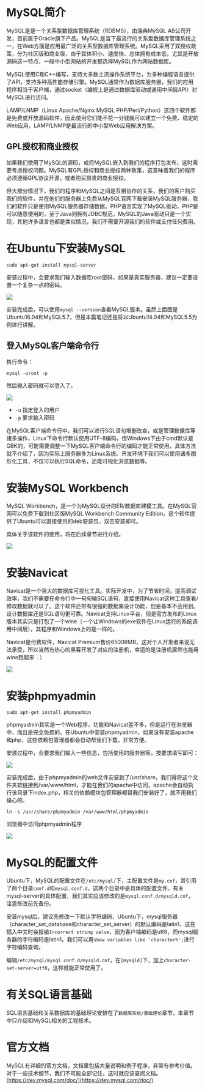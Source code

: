 # MySQL简介

MySQL是是一个关系型数据库管理系统（RDBMS），由瑞典MySQL AB公司开发，目前属于Oracle旗下产品。MySQL是当下最流行的关系型数据库管理系统之一，在Web方面是应用最广泛的关系型数据库管理系统。MySQL采用了双授权政策，分为社区版和商业版，由于其体积小、速度快、总体拥有成本低，尤其是开放源码这一特点，一般中小型网站的开发都选择MySQL作为网站数据库。

MySQL使用C和C++编写，支持大多数主流操作系统平台，为多种编程语言提供了API，支持多种高性能存储引擎。MySQL通常作为数据库服务器，我们的应用程序相当于客户端，通过socket（编程上是通过数据库驱动或通用中间层API）对MySQL进行访问。

LAMP/LNMP（Linux Apache/Nginx MySQL PHP/Perl/Python）这四个软件都是免费或开放源码软件，因此使用它们能不花一分钱就可以建立一个免费、稳定的Web应用，LAMP/LNMP是最流行的中小型Web应用解决方案。

## GPL授权和商业授权

如果我们使用了MySQL的源码，或将MySQL嵌入到我们的程序打包发布，这时需要考虑授权问题。MySQL有GPL授权和商业授权两种政策，这意味着我们的程序必须遵循GPL协议开源，或者购买昂贵的商业授权。

但大部分情况下，我们的程序和MySQL之间是互相协作的关系，我们的客户购买我们的软件，并在他们的服务器上免费从MySQL官网下载安装MySQL服务器，我们的软件只是使用MySQL服务器存储数据。PHP语言实现了MySQL驱动，PHP是可以随意使用的，至于Java则拥有JDBC规范，MySQL的Java驱动只是一个实现，其他许多语言也都是类似情况，我们不需要开源我们的软件或支付任何费用。

# 在Ubuntu下安装MySQL

```
sudo apt-get install mysql-server
```

安装过程中，会要求我们输入数据库root密码，如果是真实服务器，建议一定要设置一个复杂一点的密码。

![](res/1.png)

安装完成后，可以使用`mysql --version`查看MySQL版本。虽然上面图是Ubuntu16.04和MySQL5.7，但是本篇笔记还是将以Ubuntu14.04和MySQL5.5为例进行讲解。

## 登入MySQL客户端命令行

执行命令：
```
mysql -uroot -p
```

然后输入密码就可以登入了。

![](res/4.png)

* `-u` 指定登入的用户
* `-p` 要求输入密码

在MySQL客户端命令行中，我们可以进行SQL语句增删改查，或是管理数据库等诸多操作，Linux下命令行默认使用UTF-8编码，但Windows下由于cmd默认是GBK的，可能需要调整一下MySQL客户端命令行的编码才能正常使用，具体方法就不介绍了，因为实际上服务器多为Linux系统。开发环境下我们可以使用诸多图形化工具，不仅可以执行SQL命令，还能可视化浏览数据等。

# 安装MySQL Workbench

MySQL Workbench，是一个为MySQL设计的ER/数据库建模工具。在MySQL官网可以免费下载到社区版MySQL Workbench Community Edition。这个软件提供了Ubuntu可以直接使用的deb安装包，双击安装即可。

具体关于该软件的使用，将在后续章节进行介绍。

![](res/2.png)

# 安装Navicat

Navicat是一个强大的数据库可视化工具。实际开发中，为了节省时间，提高调试效率，我们不需要在命令行中一句句输SQL语句，直接使用Navicat这种工具查看/修改数据就可以了。这个软件还带有很强的数据库设计功能，但是基本不会用到。设计数据库还是SQL语句更可靠。Navicat支持Linux平台，但是官方发布的Linux版本其实只是打包了一个wine（一个让Windows的exe软件在Linux运行的系统调用中间层），其程序和Windows上的是一样的。

Navicat是付费软件，Navicat Premium售价6500RMB，这对个人开发者来说无法承受，所以当然有热心的黑客开发了对应的注册机，幸运的是注册机居然也能用wine跑起来：）

![](res/3.png)

# 安装phpmyadmin

```
sudo apt-get install phpmyadmin
```

phpmyadmin其实是一个Web程序，功能和Navicat差不多，但是运行在浏览器中，而且是完全免费的。在Ubuntu中安装phpmyadmin，如果没有安装apache和php，这些依赖包管理器都会自动帮我们下载，非常方便。

安装过程中，会要求我们输入一些信息，包括使用的服务器等，按要求填写即可：

![](res/5.png)

安装完成后，由于phpmyadmin的web文件安装到了/usr/share，我们得将这个文件夹软链接到/var/www/html，才能在我们的apache中访问，apache会自动执行该目录下index.php，相关的依赖模块包管理器都替我们安装好了，就不用我们操心的。

```
ln -s /usr/share/phpmyadmin /var/www/html/phpmyadmin
```

浏览器中访问phpmyadmin程序

![](res/6.png)

# MySQL的配置文件

Ubuntu下，MySQL的配置文件在`/etc/mysql/`下，主配置文件是`my.cnf`，其引用了两个目录`conf.d`和`mysql.conf.d`，这两个目录中是具体的配置文件。有关mysql-server的具体配置，我们其实应该修改的是`mysql.conf.d/mysqld.cnf`，注意修改前先备份。

安装mysql后，建议先修改一下默认字符编码，Ubuntu下，mysql服务器（character_set_database和character_set_server）的默认编码是latin1，这在插入中文时会报错`Incorrect string value`，因为客户端编码是utf8，而mysql服务器的字符编码是latin1。我们可以用`show variables like 'character%';`进行字符编码查询。

编辑`/etc/mysql/mysql.conf.d/mysqld.cnf`，在`[mysqld]`下，加上`character-set-server=utf8`，这样就能正常使用了。

# 有关SQL语言基础

SQL语言基础和关系数据库的基础理论安排在了`数据库系统/基础理论`章节，本章节中只介绍和MySQL相关的工程技术。

# 官方文档

MySQL有详细的官方文档，文档里包括大量说明和例子程序，非常有参考价值。对于一些技术细节，我们不可能全部记住，这时就应该查阅文档。[https://dev.mysql.com/doc/](https://dev.mysql.com/doc/)
